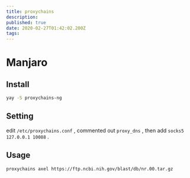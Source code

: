 ```yaml
---
title: proxychains
description: 
published: true
date: 2020-02-27T01:42:02.200Z
tags: 
---
```


# Manjaro

## Install

```bash
yay -S proxychains-ng
```

## Setting

edit `/etc/proxychains.conf` , commented out `proxy_dns` , then add `socks5 127.0.0.1 10088` .

## Usage

```bash
proxychains axel https://ftp.ncbi.nih.gov/blast/db/nr.00.tar.gz
```